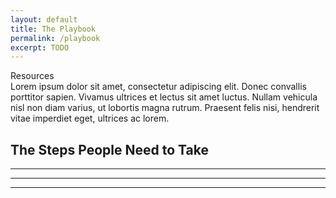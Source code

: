 ```yaml
---
layout: default
title: The Playbook
permalink: /playbook
excerpt: TODO
---
```


<div class="page-header">
  Resources
  <div class="inner">
    Lorem ipsum dolor sit amet, consectetur adipiscing elit. Donec convallis porttitor sapien. Vivamus ultrices et lectus sit amet luctus. Nullam vehicula nisl non diam varius, ut lobortis magna rutrum. Praesent felis nisi, hendrerit vitae imperdiet eget, ultrices ac lorem. 
  </div>
</div>

## The Steps People Need to Take

---


---


---
